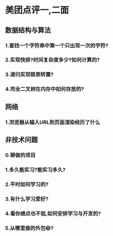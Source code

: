 # 美团点评一,二面
## 数据结构与算法
### 1.查找一个字符串中第一个只出现一次的字符?
### 2.实现快排?时间复杂度多少?如何计算的?
### 3.递归实现链表转置?
### 4.完全二叉树在内存中如何存放的?

## 网络
### 1.浏览器从输入URL到页面渲染经历了什么

## 非技术问题
### 0.聊做的项目
### 1.多久能实习?能实习多久?
### 2.平时如何学习的?
### 3.有什么学习爱好?
### 4.看你绩点也不低,如何安排学习与开发的?
### 5.从哪里接的外包:smile:?